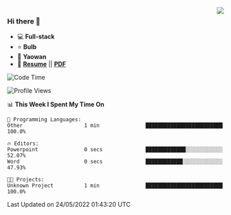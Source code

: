 <img align="right" src="https://github-readme-stats.vercel.app/api?username=LolipopJ&show_icons=true&count_private=true&hide_title=true&include_all_commits=true&theme=vue">

### Hi there 👋

- :computer: **Full-stack**
- :star: **Bulb**
- :pill: **Yaowan**
- :milky_way: [**Resume**](https://lolipopj.github.io/resume/) || [**PDF**](https://cdn.jsdelivr.net/gh/lolipopj/resume/export/resume-en.pdf)

<!--START_SECTION:waka-->
![Code Time](http://img.shields.io/badge/Code%20Time-0%20secs-blue)

![Profile Views](http://img.shields.io/badge/Profile%20Views-7-blue)

📊 **This Week I Spent My Time On** 

```text
💬 Programming Languages: 
Other                    1 min               █████████████████████████   100.0%

🔥 Editors: 
Powerpoint               0 secs              █████████████░░░░░░░░░░░░   52.07% 
Word                     0 secs              ████████████░░░░░░░░░░░░░   47.93%

🐱‍💻 Projects: 
Unknown Project          1 min               █████████████████████████   100.0%

```


 Last Updated on 24/05/2022 01:43:20 UTC
<!--END_SECTION:waka-->
